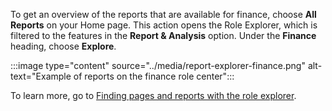 To get an overview of the reports that are available for finance, choose **All Reports** on your Home page. This action opens the Role Explorer, which is filtered to the features in the **Report & Analysis** option. Under the **Finance** heading, choose **Explore**.

:::image type="content" source="../media/report-explorer-finance.png" alt-text="Example of reports on the finance role center":::

To learn more, go to [Finding pages and reports with the role explorer](../ui-role-explorer.md).